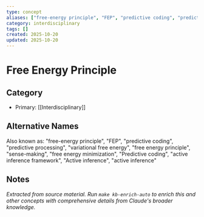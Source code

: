 ```yaml
---
type: concept
aliases: ["free-energy principle", "FEP", "predictive coding", "predictive processing", "variational free energy", "free energy principle", "sense-making", "free energy minimization", "Predictive coding", "active inference framework", "Active inference", "active inference"]
category: interdisciplinary
tags: []
created: 2025-10-20
updated: 2025-10-20
---
```


# Free Energy Principle

## Category

- Primary: [[Interdisciplinary]]

## Alternative Names

Also known as: "free-energy principle", "FEP", "predictive coding", "predictive processing", "variational free energy", "free energy principle", "sense-making", "free energy minimization", "Predictive coding", "active inference framework", "Active inference", "active inference"

## Notes

*Extracted from source material. Run `make kb-enrich-auto` to enrich this and other concepts with comprehensive details from Claude's broader knowledge.*
